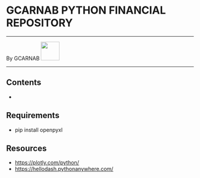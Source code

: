 # GCARNAB PYTHON FINANCIAL REPOSITORY
___

By GCARNAB <a href='https://github.com/gcarnab'> <img src='https://avatars.githubusercontent.com/u/15156604?v=4' width="50"/></a>
___

## Contents 

- 

## Requirements 

- pip install openpyxl

## Resources 

- https://plotly.com/python/
- https://hellodash.pythonanywhere.com/


